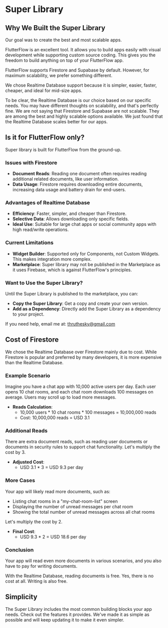# Super Library


## Why We Built the Super Library

Our goal was to create the best and most scalable apps.

FlutterFlow is an excellent tool. It allows you to build apps easily with visual development while supporting custom source coding. This gives you the freedom to build anything on top of your FlutterFlow app.

FlutterFlow supports Firestore and Supabase by default. However, for maximum scalability, we prefer something different.

We chose Realtime Database support because it is simpler, easier, faster, cheaper, and ideal for mid-size apps.

To be clear, the Realtime Database is our choice based on our specific needs. You may have different thoughts on scalability, and that's perfectly fine. We are not saying that Firestore and Supabase are not scalable. They are among the best and highly scalable options available. We just found that the Realtime Database scales better for our apps.


## Is it for FlutterFlow only?

Super library is built for FlutterFlow from the ground-up.




### Issues with Firestore

- **Document Reads**: Reading one document often requires reading additional related documents, like user information.
- **Data Usage**: Firestore requires downloading entire documents, increasing data usage and battery drain for end-users.

### Advantages of Realtime Database

- **Efficiency**: Faster, simpler, and cheaper than Firestore.
- **Selective Data**: Allows downloading only specific fields.
- **Ideal Use**: Suitable for large chat apps or social community apps with high read/write operations.

### Current Limitations

- **Widget Builder**: Supported only for Components, not Custom Widgets. This makes integration more complex.
- **Marketplace**: Super library may not be published in the Marketplace as it uses Firebase, which is against FlutterFlow's principles.

### Want to Use the Super Library?

Until the Super Library is published to the marketplace, you can:

- **Copy the Super Library**: Get a copy and create your own version.
- **Add as a Dependency**: Directly add the Super Library as a dependency to your project.

If you need help, email me at: thruthesky@gmail.com




## Cost of Firestore

We chose the Realtime Database over Firestore mainly due to cost. While Firestore is popular and preferred by many developers, it is more expensive than the Realtime Database.

### Example Scenario

Imagine you have a chat app with 10,000 active users per day. Each user opens 10 chat rooms, and each chat room downloads 100 messages on average. Users may scroll up to load more messages.

- **Reads Calculation**: 
  - 10,000 users * 10 chat rooms * 100 messages = 10,000,000 reads
  - Cost: 10,000,000 reads = USD 3.1

### Additional Reads

There are extra document reads, such as reading user documents or documents in security rules to support chat functionality. Let's multiply the cost by 3.

- **Adjusted Cost**: 
  - USD 3.1 * 3 = USD 9.3 per day

### More Cases

Your app will likely read more documents, such as:

- Listing chat rooms in a "my-chat-room-list" screen
- Displaying the number of unread messages per chat room
- Showing the total number of unread messages across all chat rooms

Let's multiply the cost by 2.

- **Final Cost**: 
  - USD 9.3 * 2 = USD 18.6 per day

### Conclusion

Your app will read even more documents in various scenarios, and you also have to pay for writing documents.

With the Realtime Database, reading documents is free. Yes, there is no cost at all. Writing is also free.



## Simplicity

The Super Library includes the most common building blocks your app needs. Check out the features it provides. We've made it as simple as possible and will keep updating it to make it even simpler.





